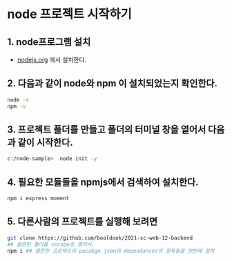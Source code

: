 # node 프로젝트 시작하기
## 1. node프로그램 설치
  - [nodejs.org](https://nodejs.org) 에서 설치한다.
## 2. 다음과 같이 node와 npm 이 설치되었는지 확인한다.
```bash
node -v
npm -v
```
## 3. 프로젝트 폴더를 만들고 폴더의 터미널 창을 열어서 다음과 같이 시작한다.
```bash
c:/node-sample>  node init -y
```
## 4. 필요한 모듈들을 npmjs에서 검색하여 설치한다.
```bash
npm i express moment
```
## 5. 다른사람의 프로젝트를 실행해 보려면
```bash
git clone https://github.com/booldook/2021-sc-web-12-backend
## 클론한 폴더를 vscode로 열어서.
npm i ## 클론한 프로젝트의 pacakge.json의 dependances의 항목들을 한번에 설치
```